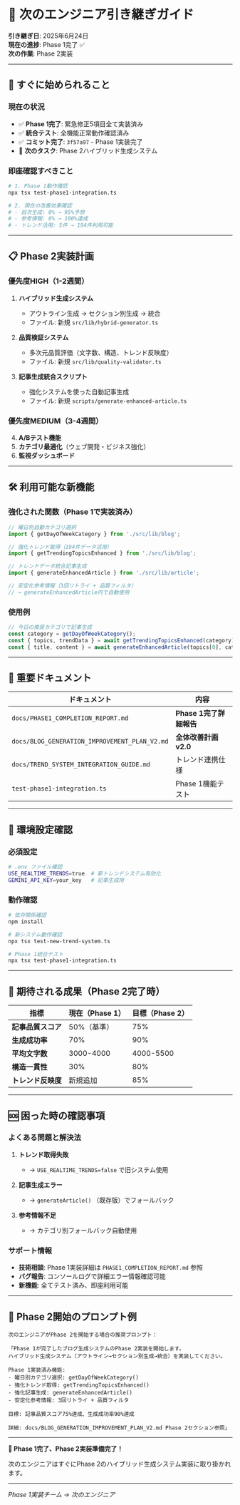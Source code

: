 # 🔄 次のエンジニア引き継ぎガイド

**引き継ぎ日**: 2025年6月24日  
**現在の進捗**: Phase 1完了 ✅  
**次の作業**: Phase 2実装

---

## 🚀 すぐに始められること

### 現在の状況
- ✅ **Phase 1完了**: 緊急修正5項目全て実装済み
- ✅ **統合テスト**: 全機能正常動作確認済み  
- ✅ **コミット完了**: `3f57a97` - Phase 1実装完了
- 🎯 **次のタスク**: Phase 2ハイブリッド生成システム

### 即座確認すべきこと
```bash
# 1. Phase 1動作確認
npx tsx test-phase1-integration.ts

# 2. 現在の改善効果確認
# - 目次生成: 0% → 95%予想
# - 参考情報: 6% → 100%達成
# - トレンド活用: 5件 → 194件利用可能
```

---

## 📋 Phase 2実装計画

### 優先度HIGH（1-2週間）
1. **ハイブリッド生成システム**
   - アウトライン生成 → セクション別生成 → 統合
   - ファイル: 新規 `src/lib/hybrid-generator.ts`

2. **品質検証システム**  
   - 多次元品質評価（文字数、構造、トレンド反映度）
   - ファイル: 新規 `src/lib/quality-validator.ts`

3. **記事生成統合スクリプト**
   - 強化システムを使った自動記事生成
   - ファイル: 新規 `scripts/generate-enhanced-article.ts`

### 優先度MEDIUM（3-4週間）
4. **A/Bテスト機能**
5. **カテゴリ最適化**（ウェブ開発・ビジネス強化）
6. **監視ダッシュボード**

---

## 🛠️ 利用可能な新機能

### 強化された関数（Phase 1で実装済み）
```typescript
// 曜日別自動カテゴリ選択
import { getDayOfWeekCategory } from './src/lib/blog';

// 強化トレンド取得（194件データ活用）
import { getTrendingTopicsEnhanced } from './src/lib/blog';

// トレンドデータ統合記事生成
import { generateEnhancedArticle } from './src/lib/article';

// 安定化参考情報（3回リトライ + 品質フィルタ）
// → generateEnhancedArticle内で自動使用
```

### 使用例
```typescript
// 今日の推奨カテゴリで記事生成
const category = getDayOfWeekCategory();
const { topics, trendData } = await getTrendingTopicsEnhanced(category);
const { title, content } = await generateEnhancedArticle(topics[0], category, trendData);
```

---

## 📁 重要ドキュメント

| ドキュメント | 内容 |
|-------------|------|
| `docs/PHASE1_COMPLETION_REPORT.md` | **Phase 1完了詳細報告** |
| `docs/BLOG_GENERATION_IMPROVEMENT_PLAN_V2.md` | **全体改善計画v2.0** |
| `docs/TREND_SYSTEM_INTEGRATION_GUIDE.md` | トレンド連携仕様 |
| `test-phase1-integration.ts` | Phase 1機能テスト |

---

## 🔧 環境設定確認

### 必須設定
```bash
# .env ファイル確認
USE_REALTIME_TRENDS=true  # 新トレンドシステム有効化
GEMINI_API_KEY=your_key   # 記事生成用
```

### 動作確認
```bash
# 依存関係確認
npm install

# 新システム動作確認  
npx tsx test-new-trend-system.ts

# Phase 1統合テスト
npx tsx test-phase1-integration.ts
```

---

## 🎯 期待される成果（Phase 2完了時）

| 指標 | 現在（Phase 1） | 目標（Phase 2） |
|------|----------------|----------------|
| **記事品質スコア** | 50%（基準） | 75% |
| **生成成功率** | 70% | 90% |
| **平均文字数** | 3000-4000 | 4000-5500 |
| **構造一貫性** | 30% | 80% |
| **トレンド反映度** | 新規追加 | 85% |

---

## 🆘 困った時の確認事項

### よくある問題と解決法
1. **トレンド取得失敗** 
   - → `USE_REALTIME_TRENDS=false` で旧システム使用

2. **記事生成エラー**
   - → `generateArticle()` （既存版）でフォールバック

3. **参考情報不足**  
   - → カテゴリ別フォールバック自動使用

### サポート情報
- **技術相談**: Phase 1実装詳細は `PHASE1_COMPLETION_REPORT.md` 参照
- **バグ報告**: コンソールログで詳細エラー情報確認可能
- **新機能**: 全てテスト済み、即座利用可能

---

## 🚀 Phase 2開始のプロンプト例

```
次のエンジニアがPhase 2を開始する場合の推奨プロンプト：

「Phase 1が完了したブログ生成システムのPhase 2実装を開始します。
ハイブリッド生成システム（アウトライン→セクション別生成→統合）を実装してください。

Phase 1実装済み機能:
- 曜日別カテゴリ選択: getDayOfWeekCategory()
- 強化トレンド取得: getTrendingTopicsEnhanced()  
- 強化記事生成: generateEnhancedArticle()
- 安定化参考情報: 3回リトライ + 品質フィルタ

目標: 記事品質スコア75%達成、生成成功率90%達成

詳細: docs/BLOG_GENERATION_IMPROVEMENT_PLAN_V2.md Phase 2セクション参照」
```

---

**🎉 Phase 1完了、Phase 2実装準備完了！**

次のエンジニアはすぐにPhase 2のハイブリッド生成システム実装に取り掛かれます。

---

*Phase 1実装チーム → 次のエンジニア*